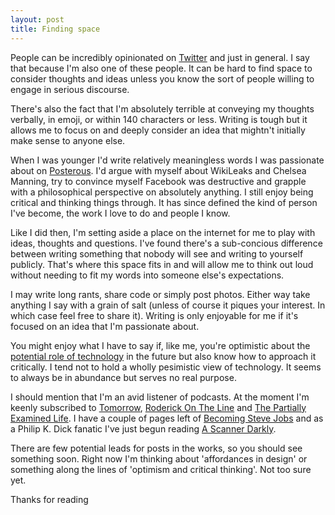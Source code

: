 ```yaml
---
layout: post
title: Finding space
---
```


People can be incredibly opinionated on [Twitter](http://nextshark.com/nilay-patel-apple-watch-review-bracelet-tantrum/) and just in general. I say that because I'm also one of these people. It can be hard to find space to consider thoughts and ideas unless you know the sort of people willing to engage in serious discourse.

There's also the fact that I'm absolutely terrible at conveying my thoughts verbally, in emoji, or within 140 characters or less. Writing is tough but it allows me to focus on and deeply consider an idea that mightn't initially make sense to anyone else.

When I was younger I'd write relatively meaningless words I was passionate about on [Posterous](http://posterous.com/). I'd argue with myself about WikiLeaks and Chelsea Manning, try to convince myself Facebook was destructive and grapple with a philosophical perspective on absolutely anything. I still enjoy being critical and thinking things through. It has since defined the kind of person I've become, the work I love to do and people I know.

Like I did then, I'm setting aside a place on the internet for me to play with ideas, thoughts and questions. I've found there's a sub-concious difference between writing something that nobody will see and writing to yourself publicly. That's where this space fits in and will allow me to think out loud without needing to fit my words into someone else's expectations.

I may write long rants, share code or simply post photos. Either way take anything I say with a grain of salt (unless of course it piques your interest. In which case feel free to share it). Writing is only enjoyable for me if it's focused on an idea that I'm passionate about.

You might enjoy what I have to say if, like me, you're optimistic about the [potential role of technology](http://bilue.com.au/using-the-apple-watch/) in the future but also know how to approach it critically. I tend not to hold a wholly pesimistic view of technology. It seems to always be in abundance  but serves no real purpose.

I should mention that I'm an avid listener of podcasts. At the moment I'm keenly subscribed to [Tomorrow](http://tomorrowpodcast.com), [Roderick On The Line](http://www.merlinmann.com/roderick/) and [The Partially Examined Life](http://partiallyexaminedlife.com). I have a couple of pages left of [Becoming Steve Jobs](http://becomingstevejobs.com) and as a Philip K. Dick fanatic I've just begun reading [A Scanner Darkly](http://www.amazon.com/Scanner-Darkly-Philip-K-Dick/dp/0547572174).

There are few potential leads for posts in the works, so you should see something soon. Right now I'm thinking about 'affordances in design' or something along the lines of 'optimism and critical thinking'. Not too sure yet.

Thanks for reading